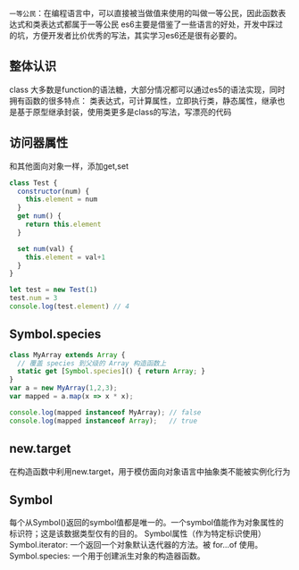 `一等公民`：在编程语言中，可以直接被当做值来使用的叫做一等公民，因此函数表达式和类表达式都属于一等公民
es6主要是借鉴了一些语言的好处，开发中踩过的坑，方便开发者比价优秀的写法，其实学习es6还是很有必要的。

## 整体认识
class 大多数是function的语法糖，大部分情况都可以通过es5的语法实现，同时拥有函数的很多特点： 类表达式，可计算属性，立即执行类，静态属性，继承也是基于原型继承封装，使用类更多是class的写法，写漂亮的代码

## 访问器属性
和其他面向对象一样，添加get,set
``` javascript
class Test {
  constructor(num) {
    this.element = num
  }
  get num() {
    return this.element
  }

  set num(val) {
    this.element = val+1
  }
}

let test = new Test(1)
test.num = 3
console.log(test.element) // 4
```

## Symbol.species
``` javascript
class MyArray extends Array {
  // 覆盖 species 到父级的 Array 构造函数上
  static get [Symbol.species]() { return Array; }
}
var a = new MyArray(1,2,3);
var mapped = a.map(x => x * x);

console.log(mapped instanceof MyArray); // false
console.log(mapped instanceof Array);   // true
```

## new.target
在构造函数中利用new.target，用于模仿面向对象语言中抽象类不能被实例化行为

## Symbol
每个从Symbol()返回的symbol值都是唯一的。一个symbol值能作为对象属性的标识符；这是该数据类型仅有的目的。
Symbol属性（作为特定标识使用）
Symbol.iterator: 一个返回一个对象默认迭代器的方法。被 for...of 使用。
Symbol.species: 一个用于创建派生对象的构造器函数。